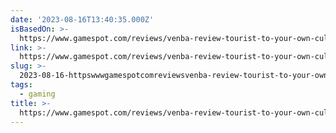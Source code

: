 ```yaml
---
date: '2023-08-16T13:40:35.000Z'
isBasedOn: >-
  https://www.gamespot.com/reviews/venba-review-tourist-to-your-own-culture/1900-6418096/
link: >-
  https://www.gamespot.com/reviews/venba-review-tourist-to-your-own-culture/1900-6418096/
slug: >-
  2023-08-16-httpswwwgamespotcomreviewsvenba-review-tourist-to-your-own-culture1900-6418096
tags:
  - gaming
title: >-
  https://www.gamespot.com/reviews/venba-review-tourist-to-your-own-culture/1900-6418096/
---
```


